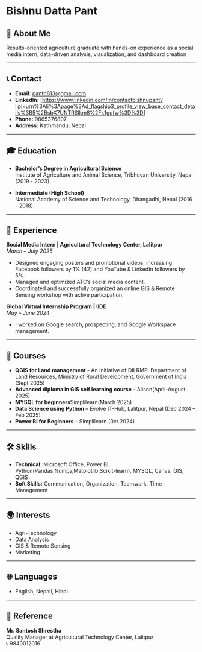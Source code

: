 # Bishnu Datta Pant 

## 👤 About Me
Results-oriented agriculture graduate with hands-on experience as a social media intern, data-driven analysis, visualization, and dashboard creation

---

## 📞 Contact
- **Email:** [pantb813@gmail.com](mailto:pantb813@gmail.com)
- **LinkedIn:** [https://www.linkedin.com/in/contactbishnupant?lipi=urn%3Ali%3Apage%3Ad_flagship3_profile_view_base_contact_details%3B5%2BsbX7UNTRSlkm8%2Fk1gufw%3D%3D]
- **Phone:** 9865376807  
- **Address:** Kathmandu, Nepal   

---

## 🎓 Education
- **Bachelor’s Degree in Agricultural Science**  
  Institute of Agriculture and Animal Science, Tribhuvan University, Nepal (2019 - 2023)

- **Intermediate (High School)**  
  National Academy of Science and Technology, Dhangadhi, Nepal (2016 - 2018)

---

## 💼 Experience
**Social Media Intern | Agricultural Technology Center, Lalitpur**  
*March – July 2025*  
- Designed engaging posters and promotional videos, increasing Facebook followers by 1% (42) and YouTube & LinkedIn followers by 5%.  
- Managed and optimized ATC’s social media content.  
- Coordinated and successfully organized an online GIS & Remote Sensing workshop with active participation.  

**Global Virtual Internship Program | IIDE**  
*May – June 2024*  
- I worked on Google search, prospecting, and Google Workspace management.  

---

## 📘 Courses
- **QGIS for Land management** - An Initiative of DILRMP, Department of Land Resources, Ministry of Rural Development, Government of India (Sept 2025)
- **Advanced diploma in GIS self learning course** - Alison(April-August 2025)
- **MYSQL for beginners**Simplilearn(March 2025)
- **Data Science using Python** – Evolve IT-Hub, Lalitpur, Nepal (Dec 2024 – Feb 2025) 
- **Power BI for Beginners** – Simplilearn (0ct 2024)

---

## 🛠 Skills
- **Technical:** Microsoft Office, Power BI, Python(Pandas,Numpy,Matplotlib,Scikit-learn), MYSQL, Canva, GIS, QGIS 
- **Soft Skills:** Communication, Organization, Teamwork, Time Management  

---

## 🌍 Interests
- Agri-Technology
- Data Analysis
- GIS & Remote Sensing  
- Marketing  
   

---

## 🌐 Languages
- English, Nepali, Hindi 

---

## 📇 Reference
**Mr. Santosh Shrestha**  
Quality Manager at Agricultural Technology Center, Lalitpur  
📞 9840012016  
